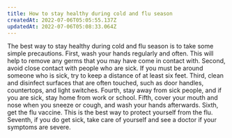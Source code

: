 ```yaml
---
title: How to stay healthy during cold and flu season
createdAt: 2022-07-06T05:05:55.137Z
updatedAt: 2022-07-06T05:08:33.064Z
---
```


The best way to stay healthy during cold and flu season is to take some simple precautions. First, wash your hands regularly and often. This will help to remove any germs that you may have come in contact with. Second, avoid close contact with people who are sick. If you must be around someone who is sick, try to keep a distance of at least six feet. Third, clean and disinfect surfaces that are often touched, such as door handles, countertops, and light switches. Fourth, stay away from sick people, and if you are sick, stay home from work or school. Fifth, cover your mouth and nose when you sneeze or cough, and wash your hands afterwards. Sixth, get the flu vaccine. This is the best way to protect yourself from the flu. Seventh, if you do get sick, take care of yourself and see a doctor if your symptoms are severe.
